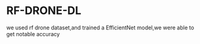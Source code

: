 # RF-DRONE-DL
we used rf drone dataset,and trained a EfficientNet model,we were able to get notable accuracy

